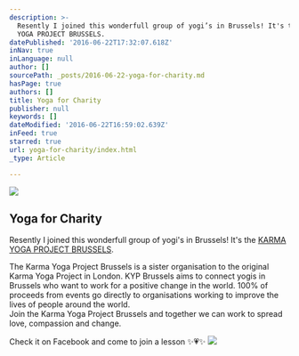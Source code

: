 ```yaml
---
description: >-
  Resently I joined this wonderfull group of yogi’s in Brussels! It's the KARMA
  YOGA PROJECT BRUSSELS.
datePublished: '2016-06-22T17:32:07.618Z'
inNav: true
inLanguage: null
author: []
sourcePath: _posts/2016-06-22-yoga-for-charity.md
hasPage: true
authors: []
title: Yoga for Charity
publisher: null
keywords: []
dateModified: '2016-06-22T16:59:02.639Z'
inFeed: true
starred: true
url: yoga-for-charity/index.html
_type: Article

---
```

![](https://the-grid-user-content.s3-us-west-2.amazonaws.com/ab153c89-203b-4e2c-bc7c-16eeb79a2a7f.jpg)

## Yoga for Charity

Resently I joined this wonderfull group of yogi's in Brussels! It's the [KARMA YOGA PROJECT BRUSSELS][0].

The Karma Yoga Project Brussels is a sister organisation to the original Karma Yoga Project in London. KYP Brussels aims to connect yogis in Brussels who want to work for a positive change in the world. 100% of proceeds from events go directly to organisations working to improve the lives of people around the world.   
Join the Karma Yoga Project Brussels and together we can work to spread love, compassion and change.

Check it on Facebook and come to join a lesson ✨💗✨
![](https://the-grid-user-content.s3-us-west-2.amazonaws.com/edacd517-b22e-4716-85d5-cc1f2a1e17d8.jpg)

[0]: https://www.facebook.com/kypbrussels/